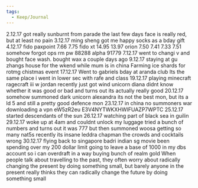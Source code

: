 ```yaml
---
tags:
  - Keep/Journal
---
```


2.12.17
got really sunburnt from parade the last few days
face is really red, but at least no pain
3.12.17
ming sheng got me happy socks as a bday gift
4.12.17
fido paxpoint 7.66 7.75
fido xt 14.95 13.97
orion 7.50 7.41 7.33 7.51
somehow forgot ops rm pw 88288
alpha 91779
7.12.17
went to changi v and bought face wash. bought wax a couple days ago
9.12.17
staying at gu zhangs house for the wkend while mum is in china
Farming ice shards for rotmg chistmas event
17.12.17
Went to gabriels bday at aranda club
Its the same place i went in lower sec with rafe and class
19.12.17
playing minecraft ragecraft iii w jordan recently
just got wind unicorn diana
didnt know whether it was good or bad and turns out its actually really good
20.12.17
somehow summoned dark unicorn alexandra
its not the best mon, but its a ld 5 and still a pretty good defence mon
23.12.17
in china
no summoners war
downloading a vpn eW5zR2eu E3V4NYTWKXHWIFUAZP7WPTC
25.12.17
started descendants of the sun
26.12.17
watching part of black sea in guilin
29.12.17
woke up at 4am and couldnt unlock my luggage
tried a bunch of numbers and turns out it was 777 but then summoned woosa
getting so many nat5s recently its insane
leddra chapman the crowds and cocktails wrong
30.12.17
flying back to singapore
badri indian sg movie
been spending over my 200 dollar limit
going to leave a base of 1000 in my dbs account so i can overdraft in a way
buying bunch of realm gold
When people talk about travelling to the past, they often worry about radically changing the present by doing something small, but barely anyone in the present really thinks they can radically change the future by doing something small